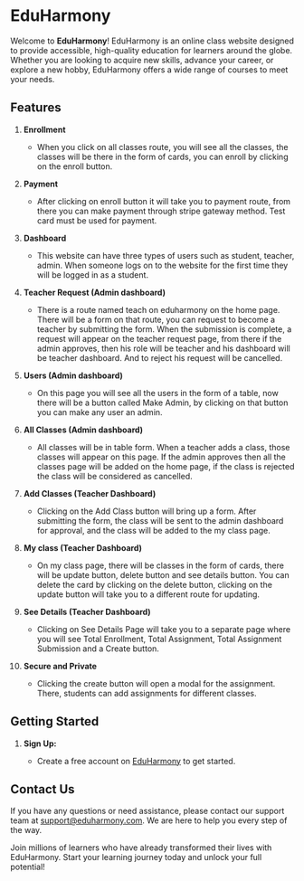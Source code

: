 # EduHarmony

Welcome to **EduHarmony**! EduHarmony is an online class website designed to provide accessible, high-quality education for learners around the globe. Whether you are looking to acquire new skills, advance your career, or explore a new hobby, EduHarmony offers a wide range of courses to meet your needs.

## Features

1. **Enrollment**

   - When you click on all classes route, you will see all the classes, the classes will be there in the form of cards, you can enroll by clicking on the enroll button.

2. **Payment**

   - After clicking on enroll button it will take you to payment route, from there you can make payment through stripe gateway method. Test card must be used for payment.

3. **Dashboard**

   - This website can have three types of users such as student, teacher, admin. When someone logs on to the website for the first time they will be logged in as a student.

4. **Teacher Request (Admin dashboard)**

   - There is a route named teach on eduharmony on the home page. There will be a form on that route, you can request to become a teacher by submitting the form. When the submission is complete, a request will appear on the teacher request page, from there if the admin approves, then his role will be teacher and his dashboard will be teacher dashboard. And to reject his request will be cancelled.

5. **Users (Admin dashboard)**

   - On this page you will see all the users in the form of a table, now there will be a button called Make Admin, by clicking on that button you can make any user an admin.

6. **All Classes (Admin dashboard)**

   - All classes will be in table form. When a teacher adds a class, those classes will appear on this page. If the admin approves then all the classes page will be added on the home page, if the class is rejected the class will be considered as cancelled.

7. **Add Classes (Teacher Dashboard)**

   - Clicking on the Add Class button will bring up a form. After submitting the form, the class will be sent to the admin dashboard for approval, and the class will be added to the my class page.

8. **My class (Teacher Dashboard)**

   - On my class page, there will be classes in the form of cards, there will be update button, delete button and see details button. You can delete the card by clicking on the delete button, clicking on the update button will take you to a different route for updating.

9. **See Details (Teacher Dashboard)**

   - Clicking on See Details Page will take you to a separate page where you will see Total Enrollment, Total Assignment, Total Assignment Submission and a Create button.

10. **Secure and Private**
    - Clicking the create button will open a modal for the assignment. There, students can add assignments for different classes.

## Getting Started

1. **Sign Up:**

   - Create a free account on [EduHarmony](https://eduharmony-d6114.web.app/) to get started.

## Contact Us

If you have any questions or need assistance, please contact our support team at support@eduharmony.com. We are here to help you every step of the way.

Join millions of learners who have already transformed their lives with EduHarmony. Start your learning journey today and unlock your full potential!
